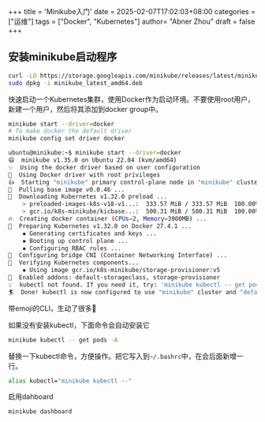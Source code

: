 +++
title = 'Minikube入门'
date = 2025-02-07T17:02:03+08:00
categories = ["运维"]
tags = ["Docker", "Kubernetes"]
author=  "Abner Zhou"
draft = false
+++

## 安装minikube启动程序

```bash
curl -LO https://storage.googleapis.com/minikube/releases/latest/minikube_latest_amd64.deb
sudo dpkg -i minikube_latest_amd64.deb
```

快速启动一个Kubernetes集群，使用Docker作为启动环境。不要使用root用户，新建一个用户，然后将其添加到docker group中。

```bash
minikube start --driver=docker
# To make docker the default driver
minikube config set driver docker
```

```bash
ubuntu@minikube:~$ minikube start --driver=docker
😄  minikube v1.35.0 on Ubuntu 22.04 (kvm/amd64)
✨  Using the docker driver based on user configuration
📌  Using Docker driver with root privileges
👍  Starting "minikube" primary control-plane node in "minikube" cluster
🚜  Pulling base image v0.0.46 ...
💾  Downloading Kubernetes v1.32.0 preload ...
    > preloaded-images-k8s-v18-v1...:  333.57 MiB / 333.57 MiB  100.00% 454.41
    > gcr.io/k8s-minikube/kicbase...:  500.31 MiB / 500.31 MiB  100.00% 488.66
🔥  Creating docker container (CPUs=2, Memory=3900MB) ...
🐳  Preparing Kubernetes v1.32.0 on Docker 27.4.1 ...
    ▪ Generating certificates and keys ...
    ▪ Booting up control plane ...
    ▪ Configuring RBAC rules ...
🔗  Configuring bridge CNI (Container Networking Interface) ...
🔎  Verifying Kubernetes components...
    ▪ Using image gcr.io/k8s-minikube/storage-provisioner:v5
🌟  Enabled addons: default-storageclass, storage-provisioner
💡  kubectl not found. If you need it, try: 'minikube kubectl -- get pods -A'
🏄  Done! kubectl is now configured to use "minikube" cluster and "default" namespace by default
```
带emoji的CLI，生动了很多🤣

如果没有安装kubectl，下面命令会自动安装它

```bash
minikube kubectl -- get pods -A
```

替换一下kubectl命令，方便操作。把它写入到`~/.bashrc`中，在会后面新增一行。

```bash
alias kubectl="minikube kubectl --"
```

启用dahboard

```bash
minikube dashboard
```
